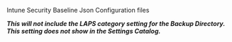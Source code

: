 Intune Security Baseline Json Configuration files

***This will not include the LAPS category setting for the Backup Directory. This setting does not show in the Settings Catalog.***
